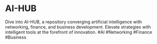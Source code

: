 # AI-HUB
Dive into AI-HUB, a repository converging artificial intelligence with networking, finance, and business development. Elevate strategies with intelligent tools at the forefront of innovation. #AI #Networking #Finance #Business
